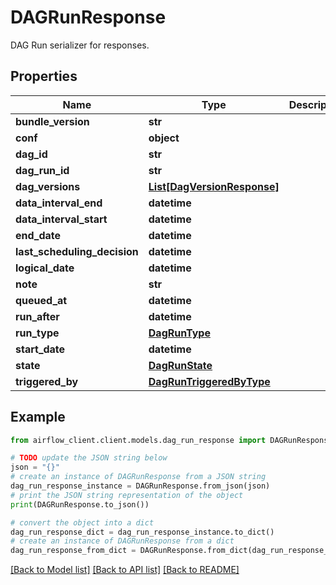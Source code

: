 # DAGRunResponse

DAG Run serializer for responses.

## Properties

Name | Type | Description | Notes
------------ | ------------- | ------------- | -------------
**bundle_version** | **str** |  | [optional] 
**conf** | **object** |  | 
**dag_id** | **str** |  | 
**dag_run_id** | **str** |  | 
**dag_versions** | [**List[DagVersionResponse]**](DagVersionResponse.md) |  | 
**data_interval_end** | **datetime** |  | [optional] 
**data_interval_start** | **datetime** |  | [optional] 
**end_date** | **datetime** |  | [optional] 
**last_scheduling_decision** | **datetime** |  | [optional] 
**logical_date** | **datetime** |  | [optional] 
**note** | **str** |  | [optional] 
**queued_at** | **datetime** |  | [optional] 
**run_after** | **datetime** |  | 
**run_type** | [**DagRunType**](DagRunType.md) |  | 
**start_date** | **datetime** |  | [optional] 
**state** | [**DagRunState**](DagRunState.md) |  | 
**triggered_by** | [**DagRunTriggeredByType**](DagRunTriggeredByType.md) |  | [optional] 

## Example

```python
from airflow_client.client.models.dag_run_response import DAGRunResponse

# TODO update the JSON string below
json = "{}"
# create an instance of DAGRunResponse from a JSON string
dag_run_response_instance = DAGRunResponse.from_json(json)
# print the JSON string representation of the object
print(DAGRunResponse.to_json())

# convert the object into a dict
dag_run_response_dict = dag_run_response_instance.to_dict()
# create an instance of DAGRunResponse from a dict
dag_run_response_from_dict = DAGRunResponse.from_dict(dag_run_response_dict)
```
[[Back to Model list]](../README.md#documentation-for-models) [[Back to API list]](../README.md#documentation-for-api-endpoints) [[Back to README]](../README.md)


